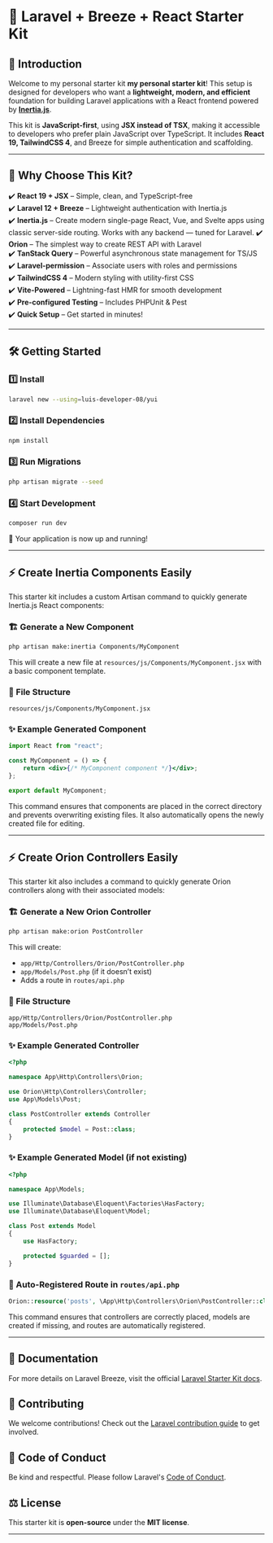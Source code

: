 # 🌟 Laravel + Breeze + React Starter Kit

## 🚀 Introduction

Welcome to my personal starter kit **my personal starter kit**! This setup is designed for developers who want a **lightweight, modern, and efficient** foundation for building Laravel applications with a React frontend powered by **[Inertia.js](https://inertiajs.com)**.

This kit is **JavaScript-first**, using **JSX instead of TSX**, making it accessible to developers who prefer plain JavaScript over TypeScript. It includes **React 19, TailwindCSS 4**, and Breeze for simple authentication and scaffolding.

---

## 🎯 Why Choose This Kit?

✔️ **React 19 + JSX** – Simple, clean, and TypeScript-free  
✔️ **Laravel 12 + Breeze** – Lightweight authentication with Inertia.js  
✔️ **Inertia.js** – Create modern single-page React, Vue, and Svelte apps using classic server-side routing. Works with any backend — tuned for Laravel.
✔️ **Orion** – The simplest way to create REST API with Laravel  
✔️ **TanStack Query** – Powerful asynchronous state management for TS/JS  
✔️ **Laravel-permission** – Associate users with roles and permissions  
✔️ **TailwindCSS 4** – Modern styling with utility-first CSS  
✔️ **Vite-Powered** – Lightning-fast HMR for smooth development  
✔️ **Pre-configured Testing** – Includes PHPUnit & Pest  
✔️ **Quick Setup** – Get started in minutes!

---

## 🛠 Getting Started

### 1️⃣ Install

```bash
laravel new --using=luis-developer-08/yui
```

### 2️⃣ Install Dependencies

```bash
npm install
```

### 3️⃣ Run Migrations

```bash
php artisan migrate --seed
```

### 4️⃣ Start Development

```bash
composer run dev
```

🎉 Your application is now up and running!

---

## ⚡ Create Inertia Components Easily

This starter kit includes a custom Artisan command to quickly generate Inertia.js React components:

### 🏗️ Generate a New Component

```bash
php artisan make:inertia Components/MyComponent
```

This will create a new file at `resources/js/Components/MyComponent.jsx` with a basic component template.

### 📂 File Structure

```
resources/js/Components/MyComponent.jsx
```

### ✨ Example Generated Component

```jsx
import React from "react";

const MyComponent = () => {
    return <div>{/* MyComponent component */}</div>;
};

export default MyComponent;
```

This command ensures that components are placed in the correct directory and prevents overwriting existing files. It also automatically opens the newly created file for editing.

---

## ⚡ Create Orion Controllers Easily

This starter kit also includes a command to quickly generate Orion controllers along with their associated models:

### 🏗️ Generate a New Orion Controller

```bash
php artisan make:orion PostController
```

This will create:

-   `app/Http/Controllers/Orion/PostController.php`
-   `app/Models/Post.php` (if it doesn’t exist)
-   Adds a route in `routes/api.php`

### 📂 File Structure

```
app/Http/Controllers/Orion/PostController.php
app/Models/Post.php
```

### ✨ Example Generated Controller

```php
<?php

namespace App\Http\Controllers\Orion;

use Orion\Http\Controllers\Controller;
use App\Models\Post;

class PostController extends Controller
{
    protected $model = Post::class;
}
```

### ✨ Example Generated Model (if not existing)

```php
<?php

namespace App\Models;

use Illuminate\Database\Eloquent\Factories\HasFactory;
use Illuminate\Database\Eloquent\Model;

class Post extends Model
{
    use HasFactory;

    protected $guarded = [];
}
```

### 🔗 Auto-Registered Route in `routes/api.php`

```php
Orion::resource('posts', \App\Http\Controllers\Orion\PostController::class);
```

This command ensures that controllers are correctly placed, models are created if missing, and routes are automatically registered.

---

## 📖 Documentation

For more details on Laravel Breeze, visit the official [Laravel Starter Kit docs](https://laravel.com/docs/master/starter-kits#laravel-breeze).

## 🤝 Contributing

We welcome contributions! Check out the [Laravel contribution guide](https://laravel.com/docs/contributions) to get involved.

## 📜 Code of Conduct

Be kind and respectful. Please follow Laravel's [Code of Conduct](https://laravel.com/docs/contributions#code-of-conduct).

## ⚖️ License

This starter kit is **open-source** under the **MIT license**.

---
